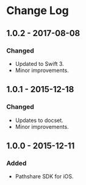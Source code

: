 # Change Log

## 1.0.2 - 2017-08-08
### Changed
- Updated to Swift 3.
- Minor improvements.

## 1.0.1 - 2015-12-18
### Changed
- Updates to docset.
- Minor improvements.

## 1.0.0 - 2015-12-11
### Added
- Pathshare SDK for iOS.